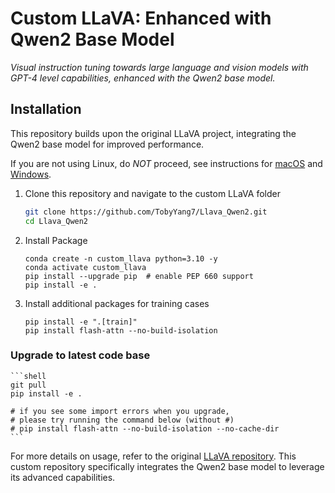 # Custom LLaVA: Enhanced with Qwen2 Base Model

*Visual instruction tuning towards large language and vision models with GPT-4 level capabilities, enhanced with the Qwen2 base model.*

## Installation

This repository builds upon the original LLaVA project, integrating the Qwen2 base model for improved performance.

If you are not using Linux, do *NOT* proceed, see instructions for [macOS](https://github.com/haotian-liu/LLaVA/blob/main/docs/macOS.md) and [Windows](https://github.com/haotian-liu/LLaVA/blob/main/docs/Windows.md).

1. Clone this repository and navigate to the custom LLaVA folder
    ```bash
    git clone https://github.com/TobyYang7/Llava_Qwen2.git
    cd Llava_Qwen2
    ```

2. Install Package
    ```shell
    conda create -n custom_llava python=3.10 -y
    conda activate custom_llava
    pip install --upgrade pip  # enable PEP 660 support
    pip install -e .
    ```

3. Install additional packages for training cases
    ```shell
    pip install -e ".[train]"
    pip install flash-attn --no-build-isolation
    ```

### Upgrade to latest code base

    ```shell
    git pull
    pip install -e .

    # if you see some import errors when you upgrade,
    # please try running the command below (without #)
    # pip install flash-attn --no-build-isolation --no-cache-dir
    ```

For more details on usage, refer to the original [LLaVA repository](https://github.com/haotian-liu/LLaVA). This custom repository specifically integrates the Qwen2 base model to leverage its advanced capabilities.
